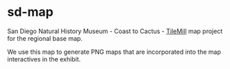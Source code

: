 # sd-map

San Diego Natural History Museum - Coast to Cactus - [TileMill](https://www.mapbox.com/tilemill/) map project for the regional base map.

We use this map to generate PNG maps that are incorporated into the map interactives in the exhibit.
